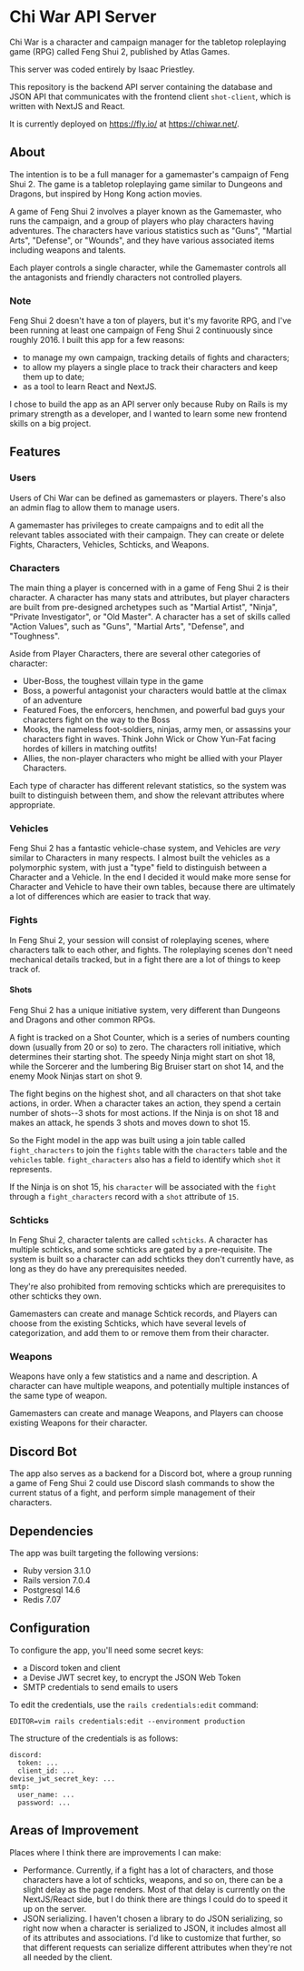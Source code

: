 # Chi War API Server

Chi War is a character and campaign manager for the tabletop roleplaying game (RPG) called Feng Shui 2, published by Atlas Games.

This server was coded entirely by Isaac Priestley.

This repository is the backend API server containing the database and JSON API that communicates with the frontend client `shot-client`, which is written with NextJS and React.

It is currently deployed on https://fly.io/ at https://chiwar.net/.

## About

The intention is to be a full manager for a gamemaster's campaign of Feng Shui 2. The game is a tabletop roleplaying game similar to Dungeons and Dragons, but inspired by Hong Kong action movies.

A game of Feng Shui 2 involves a player known as the Gamemaster, who runs the campaign, and a group of players who play characters having adventures. The characters have various statistics such as "Guns", "Martial Arts", "Defense", or "Wounds", and they have various associated items including weapons and talents.

Each player controls a single character, while the Gamemaster controls all the antagonists and friendly characters not controlled players.

### Note

Feng Shui 2 doesn't have a ton of players, but it's my favorite RPG, and I've been running at least one campaign of Feng Shui 2 continuously since roughly 2016. I built this app for a few reasons:

- to manage my own campaign, tracking details of fights and characters;
- to allow my players a single place to track their characters and keep them up to date;
- as a tool to learn React and NextJS.

I chose to build the app as an API server only because Ruby on Rails is my primary strength as a developer, and I wanted to learn some new frontend skills on a big project.

## Features

### Users

Users of Chi War can be defined as gamemasters or players. There's also an admin flag to allow them to manage users.

A gamemaster has privileges to create campaigns and to edit all the relevant tables associated with their campaign. They can create or delete Fights, Characters, Vehicles, Schticks, and Weapons.

### Characters

The main thing a player is concerned with in a game of Feng Shui 2 is their character. A character has many stats and attributes, but player characters are built from pre-designed archetypes such as "Martial Artist", "Ninja", "Private Investigator", or "Old Master". A character has a set of skills called "Action Values", such as "Guns", "Martial Arts", "Defense", and "Toughness".

Aside from Player Characters, there are several other categories of character:

- Uber-Boss, the toughest villain type in the game
- Boss, a powerful antagonist your characters would battle at the climax of an adventure
- Featured Foes, the enforcers, henchmen, and powerful bad guys your characters fight on the way to the Boss
- Mooks, the nameless foot-soldiers, ninjas, army men, or assassins your characters fight in waves. Think John Wick or Chow Yun-Fat facing hordes of killers in matching outfits!
- Allies, the non-player characters who might be allied with your Player Characters.

Each type of character has different relevant statistics, so the system was built to distinguish between them, and show the relevant attributes where appropriate.

### Vehicles

Feng Shui 2 has a fantastic vehicle-chase system, and Vehicles are _very_ similar to Characters in many respects. I almost built the vehicles as a polymorphic system, with just a "type" field to distinguish between a Character and a Vehicle. In the end I decided it would make more sense for Character and Vehicle to have their own tables, because there are ultimately a lot of differences which are easier to track that way.

### Fights

In Feng Shui 2, your session will consist of roleplaying scenes, where characters talk to each other, and fights. The roleplaying scenes don't need mechanical details tracked, but in a fight there are a lot of things to keep track of.

#### Shots

Feng Shui 2 has a unique initiative system, very different than Dungeons and Dragons and other common RPGs.

A fight is tracked on a Shot Counter, which is a series of numbers counting down (usually from 20 or so) to zero. The characters roll initiative, which determines their starting shot. The speedy Ninja might start on shot 18, while the Sorcerer and the lumbering Big Bruiser start on shot 14, and the enemy Mook Ninjas start on shot 9.

The fight begins on the highest shot, and all characters on that shot take actions, in order. When a character takes an action, they spend a certain number of shots--3 shots for most actions. If the Ninja is on shot 18 and makes an attack, he spends 3 shots and moves down to shot 15.

So the Fight model in the app was built using a join table called `fight_characters` to join the `fights` table with the `characters` table and the `vehicles` table. `fight_characters` also has a field to identify which `shot` it represents.

If the Ninja is on shot 15, his `character` will be associated with the `fight` through a `fight_characters` record with a `shot` attribute of `15`.

### Schticks

In Feng Shui 2, character talents are called `schticks`. A character has multiple schticks, and some schticks are gated by a pre-requisite. The system is built so a character can add schticks they don't currently have, as long as they do have any prerequisites needed.

They're also prohibited from removing schticks which are prerequisites to other schticks they own.

Gamemasters can create and manage Schtick records, and Players can choose from the existing Schticks, which have several levels of categorization, and add them to or remove them from their character.

### Weapons

Weapons have only a few statistics and a name and description. A character can have multiple weapons, and potentially multiple instances of the same type of weapon.

Gamemasters can create and manage Weapons, and Players can choose existing Weapons for their character.

## Discord Bot

The app also serves as a backend for a Discord bot, where a group running a game of Feng Shui 2 could use Discord slash commands to show the current status of a fight, and perform simple management of their characters.

## Dependencies

The app was built targeting the following versions:

- Ruby version 3.1.0
- Rails version 7.0.4
- Postgresql 14.6
- Redis 7.07

## Configuration

To configure the app, you'll need some secret keys:

- a Discord token and client
- a Devise JWT secret key, to encrypt the JSON Web Token
- SMTP credentials to send emails to users

To edit the credentials, use the `rails credentials:edit` command:

```
EDITOR=vim rails credentials:edit --environment production
```

The structure of the credentials is as follows:

```
discord:
  token: ...
  client_id: ...
devise_jwt_secret_key: ...
smtp:
  user_name: ...
  password: ...
```

## Areas of Improvement

Places where I think there are improvements I can make:

- Performance. Currently, if a fight has a lot of characters, and those characters have a lot of schticks, weapons, and so on, there can be a slight delay as the page renders. Most of that delay is currently on the NextJS/React side, but I do think there are things I could do to speed it up on the server.
- JSON serializing. I haven't chosen a library to do JSON serializing, so right now when a character is serialized to JSON, it includes almost all of its attributes and associations. I'd like to customize that further, so that different requests can serialize different attributes when they're not all needed by the client.



